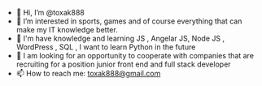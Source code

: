 - 👋 Hi, I’m @toxak888
- 👀 I’m interested in sports, games and of course everything that can make my IT knowledge better.
- 🌱 I'm have knowledge and learning JS , Angelar JS, Node JS , WordPress , SQL , I want to learn Python in the future
- 💞️ I am looking for an opportunity to cooperate with companies that are recruiting for a position
junior front end and full stack developer
- 📫 How to reach me: toxak888@gmail.com 


